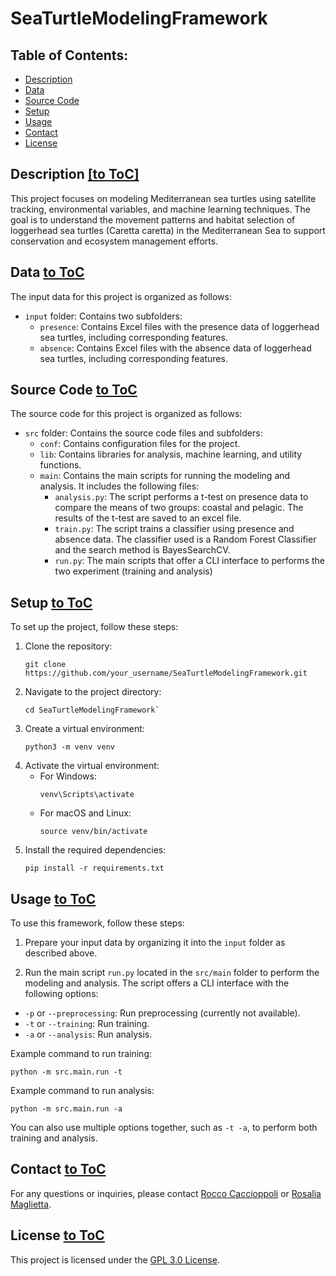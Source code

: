 ﻿# SeaTurtleModelingFramework
 
## Table of Contents:
- [Description](#description)
- [Data](#data)
- [Source Code](#source-code)
- [Setup](#setup)
- [Usage](#usage)
- [Contact](#contact)
- [License](#license)

## Description [[to ToC]](#table-of-contents)

This project focuses on modeling Mediterranean sea turtles using satellite tracking, environmental variables, and machine learning techniques. The goal is to understand the movement patterns and habitat selection of loggerhead sea turtles (Caretta caretta) in the Mediterranean Sea to support conservation and ecosystem management efforts.

## Data  [to ToC](#table-of-contents)

The input data for this project is organized as follows:

- `input` folder: Contains two subfolders:
  - `presence`: Contains Excel files with the presence data of loggerhead sea turtles, including corresponding features.
  - `absence`: Contains Excel files with the absence data of loggerhead sea turtles, including corresponding features.

## Source Code [to ToC](#table-of-contents)

The source code for this project is organized as follows:

- `src` folder: Contains the source code files and subfolders:
  - `conf`: Contains configuration files for the project. 
  - `lib`: Contains libraries for analysis, machine learning, and utility functions.
  - `main`: Contains the main scripts for running the modeling and analysis. It includes the following files:
    - `analysis.py`: The script performs a t-test on presence data to compare the means of two groups: coastal and pelagic. The results of the t-test are saved to an excel file.
    - `train.py`: The script trains a classifier using presence and absence data. The classifier used is a Random Forest Classifier and the search method is BayesSearchCV.
    - `run.py`: The main scripts that offer a CLI interface to performs the two experiment (training and analysis)

## Setup [to ToC](#table-of-contents)

To set up the project, follow these steps:

1. Clone the repository: 
    ```
    git clone https://github.com/your_username/SeaTurtleModelingFramework.git
    ```
2. Navigate to the project directory:
    ```
    cd SeaTurtleModelingFramework`
    ```
3. Create a virtual environment: 
    ```
    python3 -m venv venv
    ```
4. Activate the virtual environment:
   - For Windows:
     ```
     venv\Scripts\activate
     ```
   - For macOS and Linux:
     ```
     source venv/bin/activate
     ```
5. Install the required dependencies:
     ```
     pip install -r requirements.txt
     ```
## Usage [to ToC](#table-of-contents)

To use this framework, follow these steps:

1. Prepare your input data by organizing it into the `input` folder as described above.

2. Run the main script `run.py` located in the `src/main` folder to perform the modeling and analysis. The script offers a CLI interface with the following options:
- `-p` or `--preprocessing`: Run preprocessing (currently not available).
- `-t` or `--training`: Run training.
- `-a` or `--analysis`: Run analysis.

Example command to run training:
```
python -m src.main.run -t
```
Example command to run analysis:
```
python -m src.main.run -a
```

You can also use multiple options together, such as `-t -a`, to perform both training and analysis.

## Contact [to ToC](#table-of-contents)

For any questions or inquiries, please contact [Rocco Caccioppoli](mailto:rocco.caccioppoli@cmcc.it) or [Rosalia Maglietta](mailto:rosalia.maglietta@cnr.it).

## License [to ToC](#table-of-contents)

This project is licensed under the [GPL 3.0 License](LICENSE).
